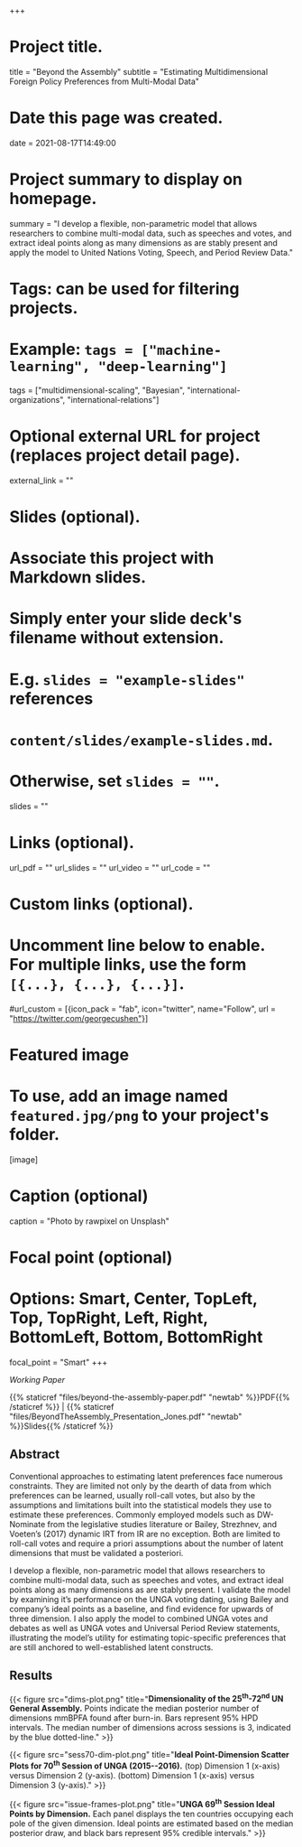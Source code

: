 +++
# Project title.
title = "Beyond the Assembly"
subtitle = "Estimating Multidimensional Foreign Policy Preferences from Multi-Modal Data"

# Date this page was created.
date = 2021-08-17T14:49:00

# Project summary to display on homepage.
summary = "I develop a flexible, non-parametric model that allows researchers to combine multi-modal data, such as speeches and votes, and extract ideal points along as many dimensions as are stably present and apply the model to United Nations Voting, Speech, and Period Review Data."

# Tags: can be used for filtering projects.
# Example: `tags = ["machine-learning", "deep-learning"]`
tags = ["multidimensional-scaling", "Bayesian", "international-organizations", "international-relations"]

# Optional external URL for project (replaces project detail page).
external_link = ""

# Slides (optional).
#   Associate this project with Markdown slides.
#   Simply enter your slide deck's filename without extension.
#   E.g. `slides = "example-slides"` references 
#   `content/slides/example-slides.md`.
#   Otherwise, set `slides = ""`.
slides = ""

# Links (optional).
url_pdf = ""
url_slides = ""
url_video = ""
url_code = ""

# Custom links (optional).
#   Uncomment line below to enable. For multiple links, use the form `[{...}, {...}, {...}]`.
#url_custom = [{icon_pack = "fab", icon="twitter", name="Follow", url = "https://twitter.com/georgecushen"}]

# Featured image
# To use, add an image named `featured.jpg/png` to your project's folder. 
[image]
  # Caption (optional)
  caption = "Photo by rawpixel on Unsplash"
  
  # Focal point (optional)
  # Options: Smart, Center, TopLeft, Top, TopRight, Left, Right, BottomLeft, Bottom, BottomRight
  focal_point = "Smart"
+++

*Working Paper*

{{% staticref "files/beyond-the-assembly-paper.pdf" "newtab" %}}PDF{{% /staticref %}} | {{% staticref "files/BeyondTheAssembly_Presentation_Jones.pdf" "newtab" %}}Slides{{% /staticref %}}

## Abstract

Conventional approaches to estimating latent preferences face numerous constraints. They are limited not only by the dearth of data from which preferences
can be learned, usually roll-call votes, but also by the assumptions and limitations built into the statistical models they use to estimate these preferences. Commonly employed models such as DW-Nominate from the legislative studies literature or Bailey, Strezhnev, and Voeten’s (2017) dynamic IRT from IR are no exception. Both are limited to roll-call votes and require a priori assumptions about the number of latent dimensions that must be validated a posteriori. 

I develop a flexible, non-parametric model that allows researchers to combine multi-modal data, such as speeches and votes, and extract ideal points along as many dimensions as are stably present. I validate the model by examining it’s performance on the UNGA voting dating, using Bailey and company’s ideal points as a baseline, and find evidence for upwards of three dimension. I also apply the model to combined UNGA votes and debates as well as UNGA votes and Universal Period Review statements, illustrating the model’s utility for estimating topic-specific preferences that are still
anchored to well-established latent constructs.


## Results

{{< figure src="dims-plot.png" title="<strong>Dimensionality of the 25<sup>th</sup>-72<sup>nd</sup> UN General Assembly.</strong> Points indicate the median posterior number of dimensions mmBPFA found after burn-in. Bars represent 95% HPD intervals. The median number of dimensions across sessions is 3, indicated by the blue dotted-line." >}}

{{< figure src="sess70-dim-plot.png" title="<strong>Ideal Point-Dimension Scatter Plots for 70<sup>th</sup> Session of UNGA (2015--2016).</strong> (top) Dimension 1 (x-axis) versus Dimension 2 (y-axis). (bottom) Dimension 1 (x-axis) versus Dimension 3 (y-axis)." >}}

{{< figure src="issue-frames-plot.png" title="<strong>UNGA 69<sup>th</sup> Session Ideal Points by Dimension.</strong> Each panel displays the ten countries occupying each pole of the given dimension. Ideal points are estimated based on the median posterior draw, and black bars represent 95% credible intervals." >}}

